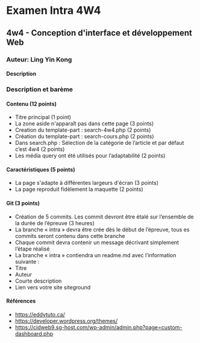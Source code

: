 # Examen Intra 4W4
## 4w4 - Conception d'interface et développement Web
### Auteur: Ling Yin Kong
#### Description

### Description et barème

#### Contenu  (12 points)

-	Titre principal (1 point)
-	La zone aside n'apparaît pas dans cette page (3 points)
-	Creation du template-part : search-4w4.php (2 points)
-	Création du template-part : search-cours.php (2 points)
-	Dans search.php : Sélection de la catégorie de l’article et par défaut c’est 4w4 (2 points)
-	Les média query ont été utilisés pour l’adaptabilité (2 points)

#### Caractéristiques (5 points)

-	La page s'adapte à différentes largeurs d'écran (3 points)
-	La page reproduit fidèlement la maquette (2 points)

#### Git (3 points)
-	Création de 5 commits. Les commit devront être étalé sur l’ensemble de la durée de l’épreuve (3 heures)
-	La branche « intra » devra être crée dès le début de l’épreuve, tous es commits seront contenu dans cette branche
-	Chaque commit devra contenir un message décrivant simplement l’étape réalisé
-	La branche « intra » contiendra un readme.md avec l’information suivante :
  -	Titre
  -	Auteur
  -	Courte description
  -	Lien vers votre site siteground


#### Références
- https://eddytuto.ca/
- https://developer.wordpress.org/themes/
- https://cidweb9.sg-host.com/wp-admin/admin.php?page=custom-dashboard.php
